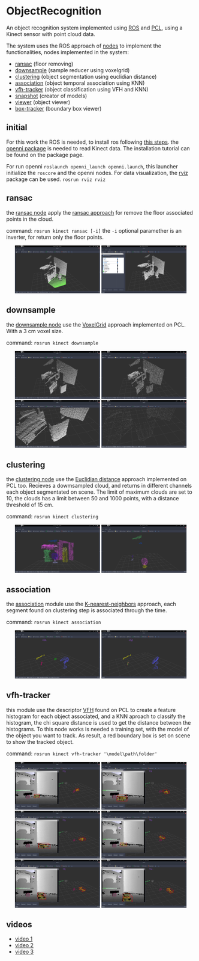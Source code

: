 # ObjectRecognition

An object recognition system implemented using [ROS](http://www.ros.org/) and [PCL](http://pointclouds.org/), using a Kinect sensor with point cloud data.

The system uses the ROS approach of [nodes](http://wiki.ros.org/Nodes) to implement the functionalities, nodes implemented in the system:
  - [ransac](#ransac) (floor removing)
  - [downsample](#downsample) (sample reducer using voxelgrid)
  - [clustering](#clustering) (object segmentation using euclidian distance)
  - [association](#association) (object temporal association using KNN)
  - [vfh-tracker](#vfh-tracker) (object classification using VFH and KNN)
  - [snapshot](/kinect/src/nodes/take-snapshot.cpp) (creator of models)
  - [viewer](/kinect/src/nodes/pcl-viewer.cpp) (object viewer)
  - [box-tracker](/kinect/src/nodes/prediction-tracking.cpp) (boundary box viewer)

## initial

For this work the ROS is needed, to install ros following [this steps](http://wiki.ros.org/kinetic/Installation). the [openni package](http://wiki.ros.org/openni_kinect) is needed to read Kinect data. The installation tutorial can be found on the package page.

For run openni ``` roslaunch openni_launch openni.launch ```, this launcher initialize the ```roscore``` and the openni nodes. For data visualization, the [rviz](http://wiki.ros.org/rviz) package can be used. ```rosrun rviz rviz```

## ransac

the [ransac node](/kinect/src/nodes/ransac.cpp) apply the [ransac approach](https://en.wikipedia.org/wiki/Random_sample_consensus) for remove the floor associated points in the cloud.

command: ``` rosrun kinect ransac [-i] ``` the ``` -i ``` optional paramether is an inverter, for return only the floor points.

<p align="center">
  <img src="/screenshots/Screenshot%20from%202017-05-10%2000:49:10.png" width="45%">
  <img src="/screenshots/Screenshot%20from%202017-05-10%2000:19:54.png" width="45%">
</p>

## downsample

the [downsample node](/kinect/src/nodes/voxel-downsample.cpp) use the [VoxelGrid](http://pointclouds.org/documentation/tutorials/voxel_grid.php) approach implemented on PCL. With a 3 cm voxel size.

command: ``` rosrun kinect downsample ```

<p align="center">
  <img src="/screenshots/Screenshot%20from%202017-05-11%2000:01:05.png" width="45%">
  <img src="/screenshots/Screenshot%20from%202017-05-11%2000:01:15.png" width="45%">
  <img src="/screenshots/Screenshot%20from%202017-05-11%2000:08:34.png" width="45%">
  <img src="/screenshots/Screenshot%20from%202017-05-11%2000:08:46.png" width="45%">
</p>

## clustering

the [clustering node](/kinect/src/nodes/euclidian-clustering.cpp) use the [Euclidian distance](http://pointclouds.org/documentation/tutorials/cluster_extraction.php) approach implemented on PCL too. Recieves a dowmsampled cloud, and returns in different channels each object segmentated on scene. The limit of maximum clouds are set to 10, the clouds has a limit between 50 and 1000 points, with a distance threshold of 15 cm.

command: ``` rosrun kinect clustering ```

<p align="center">
  <img src="/screenshots/Screenshot%20from%202017-05-26%2018:05:02.png" width="45%">
  <img src="/screenshots/Screenshot%20from%202017-05-26%2018:11:26.png" width="45%">
</p>

## association

the [association](/kinect/src/nodes/knn-association.cpp) module use the [K-nearest-neighbors](https://en.wikipedia.org/wiki/K-nearest_neighbors_algorithm) approach, each segment found on clustering step is associated through the time.

command: ``` rosrun kinect association ```

<p align="center">
  <img src="/screenshots/Screenshot%20from%202017-05-30%2016:19:05.png" width="45%">
  <img src="/screenshots/Screenshot%20from%202017-05-30%2016:19:22.png" width="45%">
</p>

## vfh-tracker

this module use the descriptor [VFH](http://pointclouds.org/documentation/tutorials/vfh_estimation.php) found on PCL to create a feature histogram for each object associated, and a KNN aproach to classify the histogram, the chi square distance is used to get the distance between the histograms. To this node works is needed a training set, with the model of the object you want to track. As result, a red boundary box is set on scene to show the tracked object.

command: ``` rosrun kinect vfh-tracker '\model\path\folder' ```

<p align="center">
  <img src="/screenshots/Screenshot%20from%202017-06-21%2022:12:04.png" width="45%">
  <img src="/screenshots/Screenshot%20from%202017-06-21%2022:12:36.png" width="45%">
  <img src="/screenshots/Screenshot%20from%202017-06-21%2022:13:29.png" width="45%">
  <img src="/screenshots/Screenshot%20from%202017-06-21%2022:14:06.png" width="45%">
  <img src="/screenshots/Screenshot%20from%202017-06-21%2022:14:26.png" width="45%">
  <img src="/screenshots/Screenshot%20from%202017-06-21%2022:14:42.png" width="45%">
</p>

## videos

- [video 1](https://youtu.be/uHN-OzuG_P0)
- [video 2](https://youtu.be/6RJNfO7ljw0)
- [video 3](https://youtu.be/UaJ_SajaMf0)
